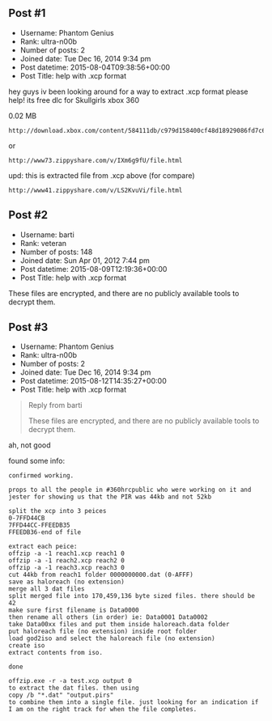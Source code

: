 ## Post #1
- Username: Phantom Genius
- Rank: ultra-n00b
- Number of posts: 2
- Joined date: Tue Dec 16, 2014 9:34 pm
- Post datetime: 2015-08-04T09:38:56+00:00
- Post Title: help with .xcp format

hey guys iv been looking around for a way to extract .xcp format
please help!
its free dlc for Skullgirls xbox 360


0.02 MB

```
http://download.xbox.com/content/584111db/c979d158400cf48d18929086fd7c61d425bcd08e.xcp
```

or

```
http://www73.zippyshare.com/v/IXm6g9fU/file.html
```



upd:
this is extracted file from .xcp above (for compare)

```
http://www41.zippyshare.com/v/LS2KvuVi/file.html
```
## Post #2
- Username: barti
- Rank: veteran
- Number of posts: 148
- Joined date: Sun Apr 01, 2012 7:44 pm
- Post datetime: 2015-08-09T12:19:36+00:00
- Post Title: help with .xcp format

These files are encrypted, and there are no publicly available tools to decrypt them.
## Post #3
- Username: Phantom Genius
- Rank: ultra-n00b
- Number of posts: 2
- Joined date: Tue Dec 16, 2014 9:34 pm
- Post datetime: 2015-08-12T14:35:27+00:00
- Post Title: help with .xcp format

> Reply from barti
>
> These files are encrypted, and there are no publicly available tools to decrypt them.

ah,
not good  

found some info:

```
confirmed working.

props to all the people in #360hrcpublic who were working on it and jester for showing us that the PIR was 44kb and not 52kb 

split the xcp into 3 peices
0-7FFD44CB
7FFD44CC-FFEEDB35
FFEEDB36-end of file

extract each peice:
offzip -a -1 reach1.xcp reach1 0
offzip -a -1 reach2.xcp reach2 0
offzip -a -1 reach3.xcp reach3 0
cut 44kb from reach1 folder 0000000000.dat (0-AFFF)
save as haloreach (no extension)
merge all 3 dat files
split merged file into 170,459,136 byte sized files. there should be 42
make sure first filename is Data0000
then rename all others (in order) ie: Data0001 Data0002
take Data00xx files and put them inside haloreach.data folder
put haloreach file (no extension) inside root folder
load god2iso and select the haloreach file (no extension)
create iso
extract contents from iso. 

done
```


```
offzip.exe -r -a test.xcp output 0
to extract the dat files. then using
copy /b "*.dat" "output.pirs"
to combine them into a single file. just looking for an indication if I am on the right track for when the file completes.
```
